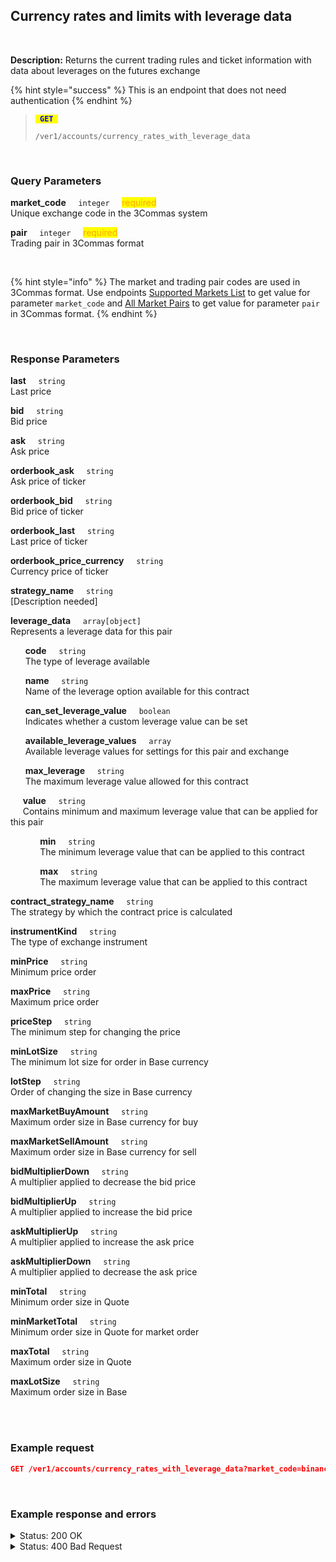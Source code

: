 ## Currency rates and limits with leverage data<br>
<br>

**Description:** Returns the current trading rules and ticket information with data about leverages on the futures exchange<br>

{% hint style="success" %}
This is an endpoint that does not need authentication
{% endhint %}
<br>

<blockquote>
<code><mark style="color:blue"><strong> GET </strong></mark></code>

<code>/ver1/accounts/currency_rates_with_leverage_data</code>
</blockquote>
<br>

### Query Parameters<br>
<p>
   <strong>market_code</strong>&nbsp;&nbsp;&nbsp;&nbsp;&nbsp;<code>integer</code>&nbsp;&nbsp;&nbsp;&nbsp;&nbsp;<mark style="color:orange">required</mark><br>
   Unique exchange code in the 3Commas system
</p>
<p>
   <strong>pair</strong>&nbsp;&nbsp;&nbsp;&nbsp;&nbsp;<code>integer</code>&nbsp;&nbsp;&nbsp;&nbsp;&nbsp;<mark style="color:orange">required</mark><br>
   Trading pair in 3Commas format
</p>
<br>

{% hint style="info" %}
The market and trading pair codes are used in 3Commas format. Use endpoints [Supported Markets List](/docs/Market%20data/Supported%20markets%20list.md) to get value for parameter <code>market_code</code> and [All Market Pairs](/docs/Market%20data/All%20market%20pairs.md) to get value for parameter <code>pair</code> in 3Commas format.
{% endhint %}

<br>

### Response Parameters<br>
<p>
   <strong>last</strong>&nbsp;&nbsp;&nbsp;&nbsp;&nbsp;<code>string</code><br>
   Last price
</p>
<p>
   <strong>bid</strong>&nbsp;&nbsp;&nbsp;&nbsp;&nbsp;<code>string</code><br>
   Bid price
</p>
<p>
   <strong>ask</strong>&nbsp;&nbsp;&nbsp;&nbsp;&nbsp;<code>string</code><br>
   Ask price
</p>
<p>
   <strong>orderbook_ask</strong>&nbsp;&nbsp;&nbsp;&nbsp;&nbsp;<code>string</code><br>
   Ask price of ticker
</p>
<p>
   <strong>orderbook_bid</strong>&nbsp;&nbsp;&nbsp;&nbsp;&nbsp;<code>string</code><br>
   Bid price of ticker
</p>
<p>
   <strong>orderbook_last</strong>&nbsp;&nbsp;&nbsp;&nbsp;&nbsp;<code>string</code><br>
   Last price of ticker
</p>
<p>
   <strong>orderbook_price_currency</strong>&nbsp;&nbsp;&nbsp;&nbsp;&nbsp;<code>string</code><br>
   Currency price of ticker
</p>
<p>
   <strong>strategy_name</strong>&nbsp;&nbsp;&nbsp;&nbsp;&nbsp;<code>string</code><br>
   [Description needed]
</p>
<p>
   <strong>leverage_data</strong>&nbsp;&nbsp;&nbsp;&nbsp;&nbsp;<code>array[object]</code><br>
   Represents a leverage data for this pair
</p>
<p>
   &nbsp;&nbsp;&nbsp;&nbsp;&nbsp;&nbsp;<strong>code</strong>&nbsp;&nbsp;&nbsp;&nbsp;&nbsp;<code>string</code><br>
   &nbsp;&nbsp;&nbsp;&nbsp;&nbsp;&nbsp;The type of leverage available
</p>
<p>
   &nbsp;&nbsp;&nbsp;&nbsp;&nbsp;&nbsp;<strong>name</strong>&nbsp;&nbsp;&nbsp;&nbsp;&nbsp;<code>string</code><br>
   &nbsp;&nbsp;&nbsp;&nbsp;&nbsp;&nbsp;Name of the leverage option available for this contract
</p>
<p>
   &nbsp;&nbsp;&nbsp;&nbsp;&nbsp;&nbsp;<strong>can_set_leverage_value</strong>&nbsp;&nbsp;&nbsp;&nbsp;&nbsp;<code>boolean</code><br>
   &nbsp;&nbsp;&nbsp;&nbsp;&nbsp;&nbsp;Indicates whether a custom leverage value can be set
</p>
<p>
   &nbsp;&nbsp;&nbsp;&nbsp;&nbsp;&nbsp;<strong>available_leverage_values</strong>&nbsp;&nbsp;&nbsp;&nbsp;&nbsp;<code>array</code><br>
   &nbsp;&nbsp;&nbsp;&nbsp;&nbsp;&nbsp;Available leverage values for settings for this pair and exchange
</p>
<p>
   &nbsp;&nbsp;&nbsp;&nbsp;&nbsp;&nbsp;<strong>max_leverage</strong>&nbsp;&nbsp;&nbsp;&nbsp;&nbsp;<code>string</code><br>
   &nbsp;&nbsp;&nbsp;&nbsp;&nbsp;&nbsp;The maximum leverage value allowed for this contract
</p>
<p>
   &nbsp;&nbsp;&nbsp;&nbsp;&nbsp;<strong>value</strong>&nbsp;&nbsp;&nbsp;&nbsp;&nbsp;<code>string</code><br>
   &nbsp;&nbsp;&nbsp;&nbsp;&nbsp;Contains minimum and maximum leverage value that can be applied for this pair
</p>
<p>
   &nbsp;&nbsp;&nbsp;&nbsp;&nbsp;&nbsp;&nbsp;&nbsp;&nbsp;&nbsp;&nbsp;&nbsp;<strong>min</strong>&nbsp;&nbsp;&nbsp;&nbsp;&nbsp;<code>string</code><br>
   &nbsp;&nbsp;&nbsp;&nbsp;&nbsp;&nbsp;&nbsp;&nbsp;&nbsp;&nbsp;&nbsp;&nbsp;The minimum leverage value that can be applied to this contract
</p>
<p>
   &nbsp;&nbsp;&nbsp;&nbsp;&nbsp;&nbsp;&nbsp;&nbsp;&nbsp;&nbsp;&nbsp;&nbsp;<strong>max</strong>&nbsp;&nbsp;&nbsp;&nbsp;&nbsp;<code>string</code><br>
   &nbsp;&nbsp;&nbsp;&nbsp;&nbsp;&nbsp;&nbsp;&nbsp;&nbsp;&nbsp;&nbsp;&nbsp;The maximum leverage value that can be applied to this contract
</p>
<p>
   <strong>contract_strategy_name</strong>&nbsp;&nbsp;&nbsp;&nbsp;&nbsp;<code>string</code><br>
   The strategy by which the contract price is calculated
</p>
<p>
   <strong>instrumentKind</strong>&nbsp;&nbsp;&nbsp;&nbsp;&nbsp;<code>string</code><br>
   The type of exchange instrument
</p>
<p>
   <strong>minPrice</strong>&nbsp;&nbsp;&nbsp;&nbsp;&nbsp;<code>string</code><br>
   Minimum price order
</p>
<p>
   <strong>maxPrice</strong>&nbsp;&nbsp;&nbsp;&nbsp;&nbsp;<code>string</code><br>
   Maximum price order
</p>
<p>
   <strong>priceStep</strong>&nbsp;&nbsp;&nbsp;&nbsp;&nbsp;<code>string</code><br>
   The minimum step for changing the price
</p>
<p>
   <strong>minLotSize</strong>&nbsp;&nbsp;&nbsp;&nbsp;&nbsp;<code>string</code><br>
   The minimum lot size for order in Base currency
</p>
<p>
   <strong>lotStep</strong>&nbsp;&nbsp;&nbsp;&nbsp;&nbsp;<code>string</code><br>
   Order of changing the size in Base currency
</p>
<p>
   <strong>maxMarketBuyAmount</strong>&nbsp;&nbsp;&nbsp;&nbsp;&nbsp;<code>string</code><br>
   Maximum order size in Base currency for buy
</p>
<p>
   <strong>maxMarketSellAmount</strong>&nbsp;&nbsp;&nbsp;&nbsp;&nbsp;<code>string</code><br>
   Maximum order size in Base currency for sell
</p>
<p>
   <strong>bidMultiplierDown</strong>&nbsp;&nbsp;&nbsp;&nbsp;&nbsp;<code>string</code><br>
   A multiplier applied to decrease the bid price
</p>
<p>
   <strong>bidMultiplierUp</strong>&nbsp;&nbsp;&nbsp;&nbsp;&nbsp;<code>string</code><br>
   A multiplier applied to increase the bid price
</p>
<p>
   <strong>askMultiplierUp</strong>&nbsp;&nbsp;&nbsp;&nbsp;&nbsp;<code>string</code><br>
   A multiplier applied to increase the ask price
</p>
<p>
   <strong>askMultiplierDown</strong>&nbsp;&nbsp;&nbsp;&nbsp;&nbsp;<code>string</code><br>
   A multiplier applied to decrease the ask price
</p>
<p>
   <strong>minTotal</strong>&nbsp;&nbsp;&nbsp;&nbsp;&nbsp;<code>string</code><br>
   Minimum order size in Quote
</p>
<p>
   <strong>minMarketTotal</strong>&nbsp;&nbsp;&nbsp;&nbsp;&nbsp;<code>string</code><br>
   Minimum order size in Quote for market order
</p>
<p>
   <strong>maxTotal</strong>&nbsp;&nbsp;&nbsp;&nbsp;&nbsp;<code>string</code><br>
   Maximum order size in Quote
</p>
<p>
   <strong>maxLotSize</strong>&nbsp;&nbsp;&nbsp;&nbsp;&nbsp;<code>string</code><br>
   Maximum order size in Base
</p>
<br>
<br>

### Example request<br>

```json
GET /ver1/accounts/currency_rates_with_leverage_data?market_code=binance_futures_eea&pair=BNFCR_1INCHUSDT
```
<br>

### Example response and errors<br>
<details>
<summary>Status: 200 OK</summary><br>

```JSON
{
  "last": "0.3039",
  "bid": "0.3039",
  "ask": "0.304",
  "orderbook_ask": "0.304",
  "orderbook_bid": "0.3039",
  "orderbook_last": "0.3039",
  "orderbook_price_currency": "BNFCR",
  "strategy_name": "orderbook_price",
  "contract_strategy_name": "orderbook_price",
  "leverage_data": [
    {
      "code": "cross",
      "name": "Cross",
      "can_set_leverage_value": true,
      "available_leverage_values": [
        
      ],
      "max_leverage": "25.0",
      "valid": {
        "min": 1,
        "max": "25.0"
      }
    }
  ],
  "instrumentKind": "linear_futures",
  "priceStep": "0.0001",
  "minLotSize": "1.0",
  "maxLotSize": "5000000.0",
  "lotStep": "1.0",
  "maxMarketBuyAmount": "500000.0",
  "maxMarketSellAmount": "500000.0",
  "minMarketBuyAmount": "1.0",
  "minMarketSellAmount": "1.0",
  "minTotal": "5.0",
  "bidMultiplierUp": "1.1",
  "askMultiplierDown": "0.9",
  "minPrice": "0.0613",
  "maxPrice": "100000.0"
}
```
</details>

<details><br>
<summary>Status: 400 Bad Request</summary><br>

```JSON
{
  "error": "Unknown pair"
}
```
</details>
